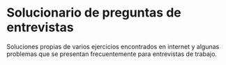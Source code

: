 # Solucionario de preguntas de entrevistas  
Soluciones propias de varios ejercicios encontrados en internet y algunas problemas que se presentan frecuentemente para entrevistas de trabajo.  
